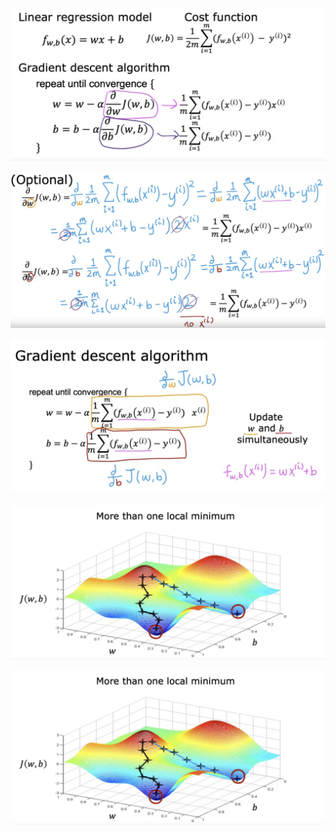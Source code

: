

![](https://github.com/dystaSatria/Machine-Learning/blob/main/Supervised%20Machine%20Learning%20Regression%20and%20Classification/Gradient%20Descent%20For%20Linear%20Regression/Screenshot%202024-02-10%20at%2016.36.00.png)



![](https://github.com/dystaSatria/Machine-Learning/blob/main/Supervised%20Machine%20Learning%20Regression%20and%20Classification/Gradient%20Descent%20For%20Linear%20Regression/Screenshot%202024-02-10%20at%2016.39.37.png)


![](https://github.com/dystaSatria/Machine-Learning/blob/main/Supervised%20Machine%20Learning%20Regression%20and%20Classification/Gradient%20Descent%20For%20Linear%20Regression/Screenshot%202024-02-10%20at%2016.41.59.png)

![](https://github.com/dystaSatria/Machine-Learning/blob/main/Supervised%20Machine%20Learning%20Regression%20and%20Classification/Gradient%20Descent%20For%20Linear%20Regression/Screenshot%202024-02-10%20at%2016.46.16.png)


![](https://github.com/dystaSatria/Machine-Learning/blob/main/Supervised%20Machine%20Learning%20Regression%20and%20Classification/Gradient%20Descent%20For%20Linear%20Regression/Screenshot%202024-02-10%20at%2016.46.16.png)
